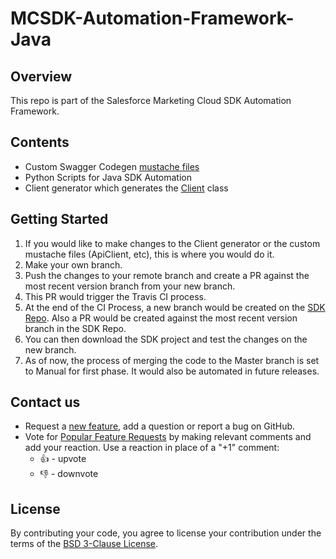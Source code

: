 # MCSDK-Automation-Framework-Java

## Overview
This repo is part of the Salesforce Marketing Cloud SDK Automation Framework.

## Contents
- Custom Swagger Codegen [mustache files](https://github.com/salesforce-marketingcloud/mcsdk-automation-framework-java/tree/master/resources/templates/mustache)
- Python Scripts for Java SDK Automation
- Client generator which generates the [Client](https://github.com/salesforce-marketingcloud/mcsdk-automation-java/blob/master/src/main/java/com/github/salesforce/marketingcloud/javasdk/api/Client.java) class

## Getting Started

1. If you would like to make changes to the Client generator or the custom mustache files (ApiClient, etc), this is where you would do it.
2. Make your own branch.
3. Push the changes to your remote branch and create a PR against the most recent version branch from your new branch.
4. This PR would trigger the Travis CI process.
5. At the end of the CI Process, a new branch would be created on the [SDK Repo](https://github.com/salesforce-marketingcloud/mcsdk-automation-java). Also a PR would be created against the most recent version branch in the SDK Repo.
6. You can then download the SDK project and test the changes on the new branch.
7. As of now, the process of merging the code to the Master branch is set to Manual for first phase. It would also be automated in future releases.

## Contact us

- Request a [new feature](https://github.com/salesforce-marketingcloud/mcsdk-automation-framework-java/issues?q=is%3Aissue+is%3Aopen+sort%3Aupdated-desc), add a question or report a bug on GitHub.
- Vote for [Popular Feature Requests](https://github.com/salesforce-marketingcloud/mcsdk-automation-framework-java/issues?q=is%3Aissue+is%3Aopen+sort%3Aupdated-desc) by making relevant comments and add your reaction. Use a reaction in place of a "+1" comment:
    - 👍 - upvote
    - 👎 - downvote

## License
By contributing your code, you agree to license your contribution under the terms of the [BSD 3-Clause License](https://github.com/salesforce-marketingcloud/mcsdk-automation-framework-java/blob/master/License.md).
